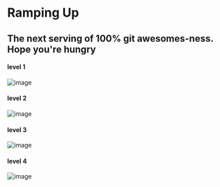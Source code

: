 # Ramping Up
## The next serving of 100% git awesomes-ness. Hope you're hungry

#### level 1
![image](https://github.com/SitthaKlaphanich/COM-LAB-I-LabSheet-Week-11/assets/144195906/beed15fd-48a8-402c-ab0b-539f116f9291)

#### level 2
![image](https://github.com/SitthaKlaphanich/COM-LAB-I-LabSheet-Week-11/assets/144195906/73939e04-15bd-49fd-8126-6a6843be80dc)

#### level 3
![image](https://github.com/SitthaKlaphanich/COM-LAB-I-LabSheet-Week-11/assets/144195906/b80e169b-9ac0-437d-9815-7dea583d0e66)

#### level 4
![image](https://github.com/SitthaKlaphanich/COM-LAB-I-LabSheet-Week-11/assets/144195906/c387497e-224a-4437-bf99-906942231a66)
